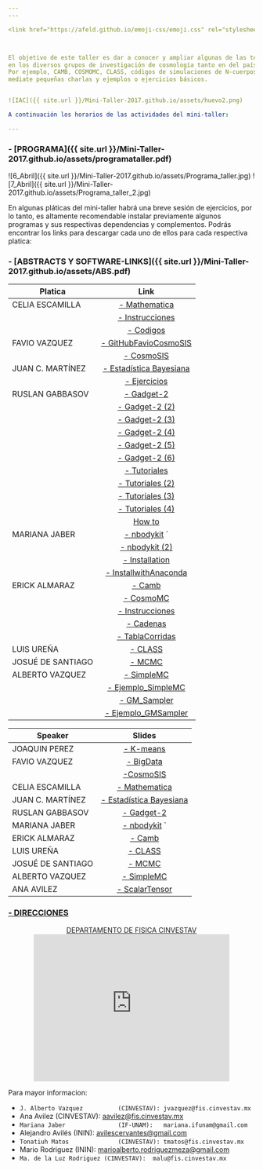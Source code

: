 ```yaml
---
---

<link href="https://afeld.github.io/emoji-css/emoji.css" rel="stylesheet">



El objetivo de este taller es dar a conocer y ampliar algunas de las técnicas computacionales y estadísticas más comunmente utilizadas
en los diversos grupos de investigación de cosmología tanto en del país como a nivel global.
Por ejemplo, CAMB, COSMOMC, CLASS, códigos de simulaciones de N-cuerpos, así como implementación de algoritmos y el uso de clusters,
mediate pequeñas charlas y ejemplos o ejercicios básicos.


![IAC]({{ site.url }}/Mini-Taller-2017.github.io/assets/huevo2.png)

A continuación los horarios de las actividades del mini-taller:

---
```


### <i class="em em-alarm_clock"></i> - [PROGRAMA]({{ site.url }}/Mini-Taller-2017.github.io/assets/programataller.pdf)<br>

![6_Abril]({{ site.url }}/Mini-Taller-2017.github.io/assets/Programa_taller.jpg)
![7_Abril]({{ site.url }}/Mini-Taller-2017.github.io/assets/Programa_taller_2.jpg)



En algunas pláticas del mini-taller habrá una breve sesión de ejercicios, por lo tanto, es altamente recomendable instalar 
previamente algunos programas y sus respectivas dependencias y complementos. Podrás encontrar los links 
para descargar cada uno de ellos para cada respectiva platica:    
### <i class="em em-book"></i> - [ABSTRACTS Y SOFTWARE-LINKS]({{ site.url }}/Mini-Taller-2017.github.io/assets/ABS.pdf)<br>

|  Platica        | Link           
| ------------- |:-------------:| 
| CELIA ESCAMILLA     | [- Mathematica](https://www.wolfram.com/mathematica/trial/)  | 
|     | [- Instrucciones](http://celrivera.wixsite.com/cosmology/resources-and-cosmocodes)  | 
|      | [- Codigos](https://github.com/celia-escamilla-rivera)  | 
|   FAVIO VAZQUEZ     |[- GitHubFavioCosmoSIS](https://github.com/FavioVazquez/cosmosis-mnec) |
|      |[- CosmoSIS](https://bitbucket.org/joezuntz/cosmosis/wiki/Home)  | 
| JUAN C. MARTÍNEZ | [- Estadística Bayesiana](https://mini-taller.github.io/Mini-Taller-2017.github.io/assets/17-04.Cinvestav_Taller.html)  | 
|  | [- Ejercicios](https://github.com/jcmartinezovando/17-04.Cinvestav_Taller)  | 
| RUSLAN GABBASOV     | [- Gadget-2](http://wwwmpa.mpa-garching.mpg.de/gadget/gadget-2.0.7.tar.gz)  | 
|      | [- Gadget-2 (2)](http://wwwmpa.mpa-garching.mpg.de/gadget/n-genic.tar.gz)  | 
|      | [- Gadget-2 (3)](http://mirror.keystealth.org/gnu/gsl/gsl-1.16.tar.gz)  | 
|      | [- Gadget-2 (4)](http://www.fftw.org/fftw-2.1.5.tar.gz)  | 
|      | [- Gadget-2 (5)](http://lastro.epfl.ch/misc/TP4/doc/_downloads/fof.tar.gz)  | 
|      | [- Gadget-2 (6)](http://astro.dur.ac.uk/~jch/gadgetviewer/index.html)  | 
|      | [- Tutoriales](http://wwwmpa.mpa-garching.mpg.de/gadget/)  | 
|      | [- Tutoriales (2)](http://obswww.unige.ch/lastro/misc/TP4/doc/rst/Exercices/Ex05.html)  | 
|      | [- Tutoriales (3)](https://astrobites.org/2011/04/02/installing-and-running-gadget-2/)  | 
|      | [- Tutoriales (4)](http://astro.phy.vanderbilt.edu/~sinham/tutorials.html)  | 
|      | [How to](https://github.com/Mini-Taller/Mini-Taller-2017.github.io/blob/master/assets/how-to.pdf)  | 
| MARIANA JABER     | [- nbodykit](http://nbodykit.readthedocs.io/en/latest/)  `| 
|      | [- nbodykit (2)](https://www.continuum.io/downloads)  | 
|      | [- Installation](https://www.dropbox.com/s/fjcfww0130ktgxo/Installing%20nbodykit%20with%20ANACONDA.pdf?dl=0) | 
|      | [- InstallwithAnaconda](https://mini-taller.github.io/Mini-Taller-2017.github.io/assets/InstallingnbodykitANACONDA.pdf)|
| ERICK ALMARAZ     | [- Camb](http://camb.info/readme.html)  | 
|     | [- CosmoMC](http://cosmologist.info/cosmomc/)  | 
|     | [- Instrucciones](https://www.dropbox.com/sh/8p2gcw98en32u6e/AACdYsi6TJDJNPmIAWrXNXAKa?dl=0)  |
|     | [- Cadenas](http://pla.esac.esa.int/pla/#cosmology)  | 
|     | [- TablaCorridas](https://wiki.cosmos.esa.int/planckpla/index.php/Cosmological_Parameters)  | 
| LUIS UREÑA     | [- CLASS](https://github.com/lesgourg/class_public)  |
| JOSUÉ DE SANTIAGO     | [- MCMC](https://mini-taller.github.io/Mini-Taller-2017.github.io/assets/REQUISITOS_JOSUE.pdf)  |
| ALBERTO VAZQUEZ     | [- SimpleMC](https://github.com/ja-vazquez/SimpleMC)  |
|      | [- Ejemplo_SimpleMC](http://nbviewer.jupyter.org/github/ja-vazquez/SimpleMC/blob/master/SimpleMC_example.ipynb)  |
|      | [- GM_Sampler](https://github.com/ja-vazquez/GM_Sampler)  |
|      | [- Ejemplo_GMSampler](http://nbviewer.jupyter.org/github/ja-vazquez/GM_Sampler/blob/master/GM/GMSampler.ipynb)  |

|  Speaker       | Slides           
| ------------- |:-------------:| 
| JOAQUIN PEREZ     | [- K-means](https://mini-taller.github.io/Mini-Taller-2017.github.io/assets/K-means.pdf)  |
|   FAVIO VAZQUEZ     |[- BigData](http://slides.com/faviovazquez/bigdatacosmologia#/) |
|                     |[-CosmoSIS](http://slides.com/faviovazquez/cosmosis)|
| CELIA ESCAMILLA     | [- Mathematica]()  | 
| JUAN C. MARTÍNEZ | [- Estadística Bayesiana]()  | 
| RUSLAN GABBASOV     | [- Gadget-2]()  | 
| MARIANA JABER     | [- nbodykit]()  `| 
| ERICK ALMARAZ     | [- Camb]()  | 
| LUIS UREÑA     | [- CLASS]()  |
| JOSUÉ DE SANTIAGO     | [- MCMC](https://www.dropbox.com/sh/osd2zeofd1uqnwy/AAAjEajQNyhUIkSt9eBAU-EJa?dl=0)  |
| ALBERTO VAZQUEZ     | [- SimpleMC]()  |
| ANA AVILEZ     | [- ScalarTensor](https://mini-taller.github.io/Mini-Taller-2017.github.io/assets/miniplatica.pdf)  |





### <i class="em em-bus"></i> [- DIRECCIONES](http://www.fis.cinvestav.mx/es/content/view/14/41)

<center> <a href="http://www.fis.cinvestav.mx/es/content/view/28/59/"> DEPARTAMENTO DE FISICA CINVESTAV</a><br>
<iframe src="https://www.google.com/maps/embed?pb=!1m18!1m12!1m3!1d3760.719140943481!2d-99.13107568509201!3d19.51071568684002!2m3!1f0!2f0!3f0!3m2!1i1024!2i768!4f13.1!3m3!1m2!1s0x85d1f9c3f8c2a46d%3A0xff57ce285b4ec07a!2sCINVESTAV+Departamento+de+F%C3%ADsica!5e0!3m2!1ses-419!2smx!4v1491026280354" width="400" height="300" frameborder="0" style="border:0" allowfullscreen></iframe>
</center>




Para mayor informacion: 
- `J. Alberto Vazquez 		   (CINVESTAV): jvazquez@fis.cinvestav.mx`
- Ana Avilez	   		   (CINVESTAV): aavilez@fis.cinvestav.mx
- `Mariana Jaber	   		   (IF-UNAM):   mariana.ifunam@gmail.com`
- Alejandro Avilés 		   (ININ):      avilescervantes@gmail.com
- `Tonatiuh Matos   		   (CINVESTAV): tmatos@fis.cinvestav.mx`
- Mario Rodriguez  		   (ININ):    	 marioalberto.rodriguezmeza@gmail.com
- `Ma. de la Luz Rodriguez (CINVESTAV):  malu@fis.cinvestav.mx`




